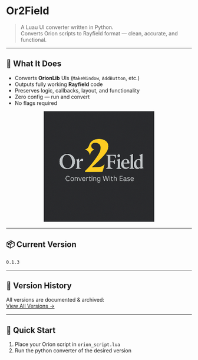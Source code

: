 # Or2Field

> A Luau UI converter written in Python.  
> Converts Orion scripts to Rayfield format — clean, accurate, and functional.

---

## 🔁 What It Does

- Converts **OrionLib** UIs (`MakeWindow`, `AddButton`, etc.)  
- Outputs fully working **Rayfield** code  
- Preserves logic, callbacks, layout, and functionality  
- Zero config — run and convert  
- No flags required  

<p align="center">
  <img src="https://github.com/VanPotent/VanPotent/blob/b08471cc4c0bcad957ac6acba9fecc00c4dbc703/logo.png" alt="Preview" width="300"/>
</p>


---

## 📦 Current Version

`0.1.3`

---

## 📂 Version History

All versions are documented & archived:  
[View All Versions →](https://github.com/VanPotent/Ori2Field/tree/main/Versions)

---

## 🚀 Quick Start

1. Place your Orion script in `orion_script.lua`  
2. Run the python converter of the desired version
